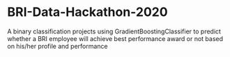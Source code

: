 # BRI-Data-Hackathon-2020
A binary classification projects using GradientBoostingClassifier to predict whether a BRI employee will achieve best performance award or not based on his/her profile and performance
